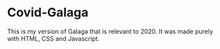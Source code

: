 # Covid-Galaga
This is my version of Galaga that is relevant to 2020. It was made purely with HTML, CSS and Javascript.

